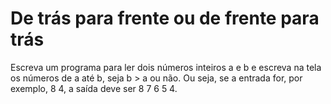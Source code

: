 # De trás para frente ou de frente para trás #

Escreva um programa para ler dois números inteiros a e b e escreva na tela os números de a até b, seja b > a ou não. Ou seja, se a entrada for, por exemplo, 8 4, a saída deve ser 8 7 6 5 4.
